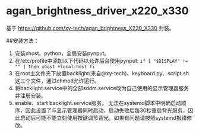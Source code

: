 # agan_brightness_driver_x220_x330
基于 https://github.com/xy-tech/agan_brightness_X230_X330 封装。

##安装方法：
1. 安装xhost、python，全局安装pynput。
2. 在/etc/profile中添加以下代码以允许后台使用pynput:
`if [ "$DISPLAY" != "" ]
then
 xhost +local:host
fi`
3. 在root主文件夹下放置backlight(来自@xy-tech)、keyboard.py、script.sh这三个文件，通过chmod允许运行。
4. 将backlight.service中的全部sddm.service改为自己使用的显示管理器服务并注册安装。
5. enable、start backlight.service服务。
无法在systemd脚本中明确启动顺序，因此设置了与显示管理器同时启动，启动失败后每30秒重启背光服务，因此启动后可能不能立刻使用按键调节背光。如果有问题请按照systemd报错修改。
